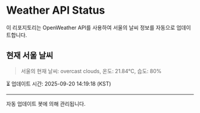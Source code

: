 
# Weather API Status

이 리포지토리는 OpenWeather API를 사용하여 서울의 날씨 정보를 자동으로 업데이트합니다.

## 현재 서울 날씨
> 서울의 현재 날씨: overcast clouds, 온도: 21.84°C, 습도: 80%

⏳ 업데이트 시간: 2025-09-20 14:19:18 (KST)

---
자동 업데이트 봇에 의해 관리됩니다.
